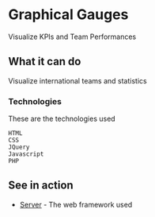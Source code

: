 # Graphical Gauges

Visualize KPIs and Team Performances

## What it can do

Visualize international teams and statistics


### Technologies

These are the technologies used

```
HTML
CSS
JQuery
Javascript
PHP
```

## See in action

* [Server](http://highfinance.byethost7.com/Gauges/) - The web framework used
